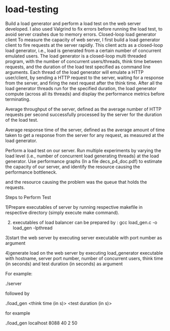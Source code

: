 # load-testing
Build a load generator and perform a load test on the web server developed.
I also used Valgrind to fix errors before running the load test, to avoid server crashes due to memory errors.
Closed-loop load generator client
To measure the capacity of  web server, I first build a load generator client to fire requests at the server rapidly. This client acts as a closed-loop load generator, i.e., load is generated from a certain number of concurrent emulated users.
The load generator is a closed-loop multi threaded program, with the number of concurrent users/threads, think time between requests, and the duration of the load test specified as command line arguments. Each thread of the load generator will emulate a HTTP user/client, by sending a HTTP request to the server, waiting for a response from the server, and firing the next request after the think time. After all the load generator threads run for the specified duration, the load generator compute (across all its threads) and display the performance metrics before terminating.

Average throughput of the server, defined as the average number of HTTP requests per second successfully processed by the server for the duration of the load test.

Average response time of the server, defined as the average amount of time taken to get a response from the server for any request, as measured at the load generator.

Perform a load test on our server. Run multiple experiments by varying the load level (i.e., number of concurrent load generating threads) at the load generator. Use  performance graphs (In a file decs_p4_doc.pdf) to estimate the capacity of our server, and identify the resource causing the performance bottleneck.

and the resource causing the problem was the queue that holds the requests.

Steps to Perform Test

1)Prepare executables of  server by running respective makefile in respective directory (simply execute make command).

2) executables of load balancer can be prepared by : gcc load_gen.c -o load_gen -lpthread

3)start the web server by executing server executable with port number as argument

4)generate load on the web server by executing load_generator executable with hostname, server port number, number of concurrent users, think time (in seconds) and test duration (in seconds) as argument

For example:

./server <port number>

followed by

./load_gen <hostname> <server port> <number of concurrent users> <think time (in s)> <test duration (in s)>

for example

./load_gen localhost 8088 40 2 50


